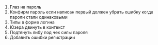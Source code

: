 1. Глаз на пароль
2. Конфирм пароль если написан первый должен убрать ошибку когда пароли стали одинаковыми
3. Типы в форме логина
4. Юзера двинуть в контекст
5. Подтянуть либу под чек силы пароля
6. Добавить ошибки регистрации
